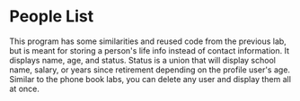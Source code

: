 # People List
 This program has some similarities and reused code from the previous lab, but is meant for storing a person's life info instead of contact information. It displays name, age, and status. Status is a union that will display school name, salary, or years since retirement depending on the profile user's age. Similar to the phone book labs, you can delete any user and display them all at once.
